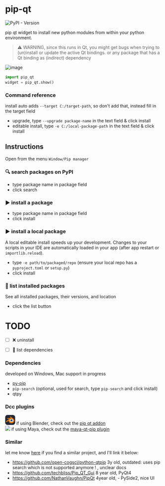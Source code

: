 # pip-qt
![PyPI - Version](https://img.shields.io/pypi/v/pip-qt)

pip qt widget to install new python modules from within your python environment.  

> ⚠️ WARNING, since this runs in Qt, you might get bugs when trying to (un)install or update the active Qt bindings.
> or any package that has a Qt binding as (indirect) dependency

![image](https://github.com/hannesdelbeke/pip-qt/assets/3758308/272b56de-ada0-45f3-a813-75db8a749688)

```python
import pip_qt
widget = pip_qt.show()
```

### Command reference
install auto adds `--target C:/target-path`, so don't add that, instead fill in the target field
- upgrade, type `--upgrade package-name` in the text field & click install
- editable install, type `-e C:/local-package-path` in the text field & click install



## Instructions
Open from the menu `Window/Pip manager`

### 🔍 search packages on PyPI
- type package name in package field
- click search

### ▶️ install a package
- type package name in package field
- click install

### ▶️ install a local package 
A local editable install speeds up your development.
Changes to your scripts in your IDE are automatically loaded in your app (after app restart or `importlib.reload`).
- type `-e path/to/packaged/repo` (ensure your local repo has a `pyproject.toml` or `setup.py`)
- click install

### 📃 list installed packages
See all installed packages, their versions, and location
- click the list button

# TODO
- [ ] ❌ uninstall
- [ ] 📃 list dependencies


### Dependencies
developed on Windows, Mac support in progress
- [py-pip](https://github.com/hannesdelbeke/py-pip)
- `pip-search` (optional, used for search, type `pip-search` and click install)
- qtpy


### Dcc plugins
<img src="https://raw.githubusercontent.com/tandpfun/skill-icons/59059d9d1a2c092696dc66e00931cc1181a4ce1f/icons/Blender-Dark.svg" width="32" style="max-width: 100%;"> if using Blender, check out the [pip qt addon](https://github.com/hannesdelbeke/pip-qt-addon)  
<img src="https://raw.githubusercontent.com/hannesdelbeke/gamedev-emojis/main/tools/emoji-maya.png" width="32" style="max-width: 100%;"> if using Maya, check out the [maya-qt-pip plugin](https://github.com/hannesdelbeke/maya-qt-pip)  


### Similar
let me know [here](https://github.com/hannesdelbeke/pip-qt/issues/new) if you find a similar project, and I'll link it below:
- https://github.com/open-cogsci/python-qtpip 3y old, outdated: uses pip search which is not supported anymore ! , unclear docs
- https://github.com/techbliss/Pip_QT_Gui 8 year old, PyQt4
- https://github.com/NathanVaughn/PipQt 4year old, - PySide2, nice UI
